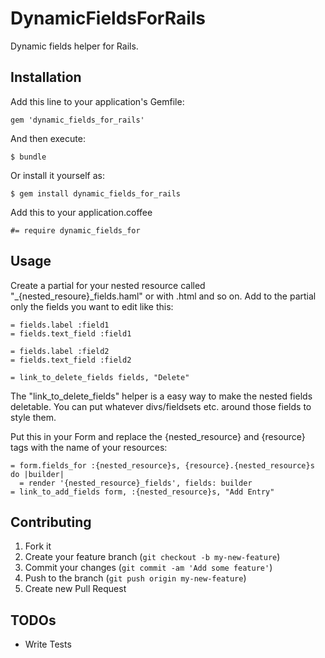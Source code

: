 # DynamicFieldsForRails

Dynamic fields helper for Rails.

## Installation

Add this line to your application's Gemfile:

```
gem 'dynamic_fields_for_rails'
```

And then execute:

```
$ bundle
```

Or install it yourself as:

```
$ gem install dynamic_fields_for_rails
```

Add this to your application.coffee

```
#= require dynamic_fields_for
```

## Usage

Create a partial for your nested resource called "_{nested_resoure}_fields.haml" or with .html and so on.
Add to the partial only the fields you want to edit like this:

```
= fields.label :field1
= fields.text_field :field1

= fields.label :field2
= fields.text_field :field2

= link_to_delete_fields fields, "Delete"
```

The "link_to_delete_fields" helper is a easy way to make the nested fields deletable. You can put whatever divs/fieldsets etc. around those fields to style them.

Put this in your Form and replace the {nested_resource} and {resource} tags with the name of your resources:

```
= form.fields_for :{nested_resource}s, {resource}.{nested_resource}s do |builder|
  = render '{nested_resource}_fields', fields: builder
= link_to_add_fields form, :{nested_resource}s, "Add Entry"
```

## Contributing

1. Fork it
2. Create your feature branch (`git checkout -b my-new-feature`)
3. Commit your changes (`git commit -am 'Add some feature'`)
4. Push to the branch (`git push origin my-new-feature`)
5. Create new Pull Request

## TODOs

- Write Tests